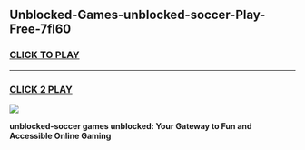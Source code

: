 
## Unblocked-Games-unblocked-soccer-Play-Free-7fl60
<h3>
<a href="https://premium76.site?title=unblocked-soccer&ref=23A">CLICK TO PLAY</a></h3>
<hr>

<h3>
<a href="https://premium76.site?title=unblocked-soccer&ref=23A">CLICK 2 PLAY</a>
  
</h3>

<a href="https://premium76.site?title=unblocked-soccer&ref=23A"><img src="https://clearcache.store/games.png"></a>


**unblocked-soccer games unblocked: Your Gateway to Fun and Accessible Online Gaming**
